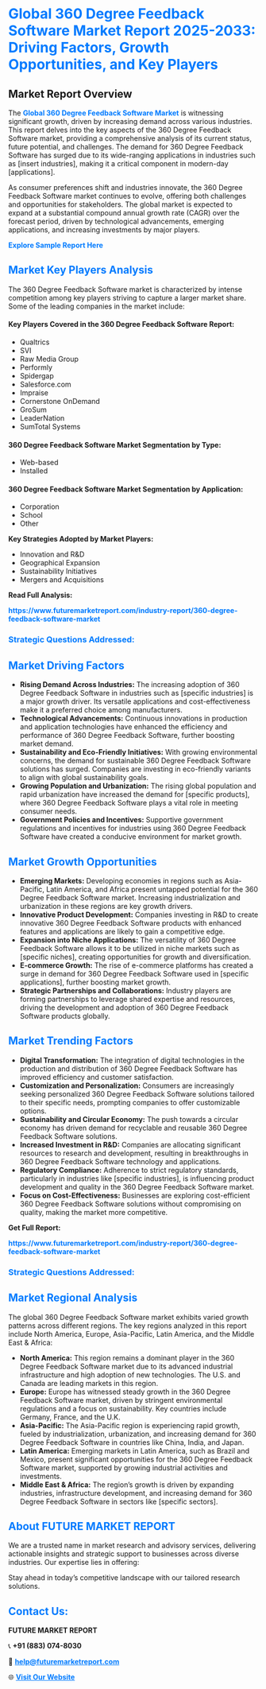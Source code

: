<h1 style="color: #007BFF;">Global 360 Degree Feedback Software Market Report 2025-2033: Driving Factors, Growth Opportunities, and Key Players</h1>

<section id="overview">
<h2>Market Report Overview</h2>
<p>The <a href="https://www.futuremarketreport.com/industry-report/360-degree-feedback-software-market" style="color: #007BFF; text-decoration: none;"><strong>Global 360 Degree Feedback Software Market</strong></a> is witnessing significant growth, driven by increasing demand across various industries. This report delves into the key aspects of the 360 Degree Feedback Software market, providing a comprehensive analysis of its current status, future potential, and challenges. The demand for 360 Degree Feedback Software has surged due to its wide-ranging applications in industries such as [insert industries], making it a critical component in modern-day [applications].</p>
<p>As consumer preferences shift and industries innovate, the 360 Degree Feedback Software market continues to evolve, offering both challenges and opportunities for stakeholders. The global market is expected to expand at a substantial compound annual growth rate (CAGR) over the forecast period, driven by technological advancements, emerging applications, and increasing investments by major players.</p>
</section>

<section id="overview">
<p><a href="https://www.futuremarketreport.com/request-sample/reportId=52090" style="color: #007BFF; text-decoration: none;"><strong>Explore Sample Report Here</strong></a></p>
</section>

<section id="key-players">
<h2 style="color: #007BFF;">Market Key Players Analysis</h2>
<p>The 360 Degree Feedback Software market is characterized by intense competition among key players striving to capture a larger market share. Some of the leading companies in the market include:</p>
<h4>Key Players Covered in the 360 Degree Feedback Software Report:</h4>
<ul><li>Qualtrics</li><li>SVI</li><li>Raw Media Group</li><li>Performly</li><li>Spidergap</li><li>Salesforce.com</li><li>Impraise</li><li>Cornerstone OnDemand</li><li>GroSum</li><li>LeaderNation</li><li>SumTotal Systems</li></ul>
<h4>360 Degree Feedback Software Market Segmentation by Type:</h4>
<ul><li>Web-based</li><li>Installed</li></ul>

<h4>360 Degree Feedback Software Market Segmentation by Application:</h4>
<ul><li>Corporation</li><li>School</li><li>Other</li></ul>
<p><strong>Key Strategies Adopted by Market Players:</strong></p>
<ul>
<li>Innovation and R&D</li>
<li>Geographical Expansion</li>
<li>Sustainability Initiatives</li>
<li>Mergers and Acquisitions</li>
</ul>
</section>

<section>
<p><strong>Read Full Analysis: </strong></p><a href="https://www.futuremarketreport.com/industry-report/360-degree-feedback-software-market" style="color: #007BFF; text-decoration: none;"><strong>https://www.futuremarketreport.com/industry-report/360-degree-feedback-software-market</strong></a>
<h3 style="color: #007BFF;">Strategic Questions Addressed:</h3>
</section>

<section id="driving-factors">
<h2 style="color: #007BFF;">Market Driving Factors</h2>
<ul>
<li><strong>Rising Demand Across Industries:</strong> The increasing adoption of 360 Degree Feedback Software in industries such as [specific industries] is a major growth driver. Its versatile applications and cost-effectiveness make it a preferred choice among manufacturers.</li>
<li><strong>Technological Advancements:</strong> Continuous innovations in production and application technologies have enhanced the efficiency and performance of 360 Degree Feedback Software, further boosting market demand.</li>
<li><strong>Sustainability and Eco-Friendly Initiatives:</strong> With growing environmental concerns, the demand for sustainable 360 Degree Feedback Software solutions has surged. Companies are investing in eco-friendly variants to align with global sustainability goals.</li>
<li><strong>Growing Population and Urbanization:</strong> The rising global population and rapid urbanization have increased the demand for [specific products], where 360 Degree Feedback Software plays a vital role in meeting consumer needs.</li>
<li><strong>Government Policies and Incentives:</strong> Supportive government regulations and incentives for industries using 360 Degree Feedback Software have created a conducive environment for market growth.</li>
</ul>
</section>

<section id="growth-opportunities">
<h2 style="color: #007BFF;">Market Growth Opportunities</h2>
<ul>
<li><strong>Emerging Markets:</strong> Developing economies in regions such as Asia-Pacific, Latin America, and Africa present untapped potential for the 360 Degree Feedback Software market. Increasing industrialization and urbanization in these regions are key growth drivers.</li>
<li><strong>Innovative Product Development:</strong> Companies investing in R&D to create innovative 360 Degree Feedback Software products with enhanced features and applications are likely to gain a competitive edge.</li>
<li><strong>Expansion into Niche Applications:</strong> The versatility of 360 Degree Feedback Software allows it to be utilized in niche markets such as [specific niches], creating opportunities for growth and diversification.</li>
<li><strong>E-commerce Growth:</strong> The rise of e-commerce platforms has created a surge in demand for 360 Degree Feedback Software used in [specific applications], further boosting market growth.</li>
<li><strong>Strategic Partnerships and Collaborations:</strong> Industry players are forming partnerships to leverage shared expertise and resources, driving the development and adoption of 360 Degree Feedback Software products globally.</li>
</ul>
</section>

<section id="trending-factors">
<h2 style="color: #007BFF;">Market Trending Factors</h2>
<ul>
<li><strong>Digital Transformation:</strong> The integration of digital technologies in the production and distribution of 360 Degree Feedback Software has improved efficiency and customer satisfaction.</li>
<li><strong>Customization and Personalization:</strong> Consumers are increasingly seeking personalized 360 Degree Feedback Software solutions tailored to their specific needs, prompting companies to offer customizable options.</li>
<li><strong>Sustainability and Circular Economy:</strong> The push towards a circular economy has driven demand for recyclable and reusable 360 Degree Feedback Software solutions.</li>
<li><strong>Increased Investment in R&D:</strong> Companies are allocating significant resources to research and development, resulting in breakthroughs in 360 Degree Feedback Software technology and applications.</li>
<li><strong>Regulatory Compliance:</strong> Adherence to strict regulatory standards, particularly in industries like [specific industries], is influencing product development and quality in the 360 Degree Feedback Software market.</li>
<li><strong>Focus on Cost-Effectiveness:</strong> Businesses are exploring cost-efficient 360 Degree Feedback Software solutions without compromising on quality, making the market more competitive.</li>
</ul>
</section>

<section>
<p><strong>Get Full Report: </strong></p><a href="https://www.futuremarketreport.com/industry-report/360-degree-feedback-software-market" style="color: #007BFF; text-decoration: none;"><strong>https://www.futuremarketreport.com/industry-report/360-degree-feedback-software-market</strong></a>
<h3 style="color: #007BFF;">Strategic Questions Addressed:</h3>
</section>


<section id="regional-analysis">
<h2 style="color: #007BFF;">Market Regional Analysis</h2>
<p>The global 360 Degree Feedback Software market exhibits varied growth patterns across different regions. The key regions analyzed in this report include North America, Europe, Asia-Pacific, Latin America, and the Middle East & Africa:</p>
<ul>
<li><strong>North America:</strong> This region remains a dominant player in the 360 Degree Feedback Software market due to its advanced industrial infrastructure and high adoption of new technologies. The U.S. and Canada are leading markets in this region.</li>
<li><strong>Europe:</strong> Europe has witnessed steady growth in the 360 Degree Feedback Software market, driven by stringent environmental regulations and a focus on sustainability. Key countries include Germany, France, and the U.K.</li>
<li><strong>Asia-Pacific:</strong> The Asia-Pacific region is experiencing rapid growth, fueled by industrialization, urbanization, and increasing demand for 360 Degree Feedback Software in countries like China, India, and Japan.</li>
<li><strong>Latin America:</strong> Emerging markets in Latin America, such as Brazil and Mexico, present significant opportunities for the 360 Degree Feedback Software market, supported by growing industrial activities and investments.</li>
<li><strong>Middle East & Africa:</strong> The region’s growth is driven by expanding industries, infrastructure development, and increasing demand for 360 Degree Feedback Software in sectors like [specific sectors].</li>
</ul>
</section>

<footer>
<h2 style="color: #007BFF;">About FUTURE MARKET REPORT</h2>
<p>We are a trusted name in market research and advisory services, delivering actionable insights and strategic support to businesses across diverse industries. Our expertise lies in offering:</p>

<p>Stay ahead in today’s competitive landscape with our tailored research solutions.</p>

<h2 style="color: #007BFF;">Contact Us:</h2>
<p><strong>FUTURE MARKET REPORT</strong></p>
<p>📞 <strong>+91 (883) 074-8030</strong></p>
<p>📧 <strong><a href="mailto:help@futuremarketreport.com" style="color: #007BFF;">help@futuremarketreport.com</a></strong></p>
<p>🌐 <strong><a href="https://www.futuremarketreport.com/" style="color: #007BFF;">Visit Our Website</a></strong></p>
</footer>